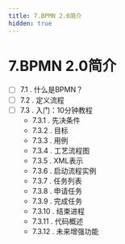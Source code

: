 ```yaml
---
title: 7.BPMN 2.0简介
hidden: true
---
```


# 7.BPMN 2.0简介

- [ ] 7.1 . 什么是BPMN？
- [ ] 7.2 . 定义流程
- [ ] 7.3 . 入门：10分钟教程
  - 7.3.1 . 先决条件
  - 7.3.2 . 目标
  - 7.3.3 . 用例
  - 7.3.4 . 工艺流程图
  - 7.3.5 . XML表示
  - 7.3.6 . 启动流程实例
  - 7.3.7 . 任务列表
  - 7.3.8 . 申请任务
  - 7.3.9 . 完成任务
  - 7.3.10 . 结束进程
  - 7.3.11 . 代码概述
  - 7.3.12 . 未来增强功能
